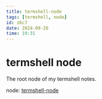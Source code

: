 ```yaml
---
title: termshell-node
tags: [termshell, node]
id: z6c7
date: 2024-09-26
time: 19:31
---
```


# termshell node

The root node of my termshell notes.

node: [termshell-node](z6c7-termshell-node.md)

